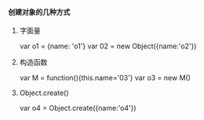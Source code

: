 #### 创建对象的几种方式
1. 字面量

    var o1 = {name: 'o1'}
    var 02 = new Object({name:'o2'})
    
2. 构造函数
    
    var M = function(){this.name='03'}
    var o3 = new M()

3. Object.create()

    var o4 = Object.create({name:'o4'})